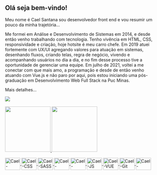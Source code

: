 ## Olá seja bem-vindo!

<p>
  Meu nome é Cael Santana sou desenvolvedor front end e vou resumir um pouco da minha trajetória...

  Me formei em Análise e Desenvolvimento de Sistemas em 2014, e desde então venho trabalhando com tecnologia. Tenho vivência em HTML, CSS, responsividade e criação, hoje hotsite é meu carro chefe. Em 2019 atuei fortemente com UX/UI agregando valores para atuação em sistemas, desenhando fluxos, criando telas, regra de negócio, vivendo e acompanhando usuários no dia a dia, e no fim desse processo tive a oportunidade de gerenciar uma equipe. Em julho de 2021, voltei a me conectar com que mais amo, a programação e desde de então venho atuando com Vue.js e não paro por aqui, pois estou iniciando uma pós-graduação em Desenvolvimento Web Full Stack na Puc Minas.

  Mais detalhes...
</p>

<div>
  <a href="www.linkedin.com/in/caelsantana" target="_blank"><img src="https://img.shields.io/badge/LinkedIn-0077B5?style=for-the-badge&logo=linkedin&logoColor=white" target="_blank"></a> 
</div><br>


<!-- Here are some ideas to get you started:

- 🔭 I’m currently working on front
- 🌱 I’m currently learning ...
- 👯 I’m looking to collaborate on ...
- 🤔 I’m looking for help with ...
- 💬 Ask me about ...
- 📫 How to reach me: ...
- 😄 Pronouns: ...
- ⚡ Fun fact: ... -->



<div>
  <a href="https://github.com/caelsantana">
  <img height="150em" src="https://github-readme-stats.vercel.app/api?username=caelsantana&show_icons=true&theme=prussian&include_all_commits=true&count_private=true"/>
  <img height="150em" src="https://github-readme-stats.vercel.app/api/top-langs/?username=caelsantana&layout=compact&langs_count=7&theme=prussian"/>
</div>
  
  
<div style="display: inline_block"><br>
  <img align="center" width="50" height="40" src="https://cdn.jsdelivr.net/gh/devicons/devicon/icons/html5/html5-original.svg" alt="Cael-HTML">
  <img align="center" width="50" height="40" src="https://cdn.jsdelivr.net/gh/devicons/devicon/icons/css3/css3-original.svg" alt="Cael-CSS">
  <img align="center" width="50" height="40" src="https://cdn.jsdelivr.net/gh/devicons/devicon/icons/sass/sass-original.svg" alt="Cael-SASS">
  <img align="center" width="50" height="40" src="https://cdn.jsdelivr.net/gh/devicons/devicon/icons/tailwindcss/tailwindcss-plain.svg" alt="Cael-Tailwindcss">
  <img align="center" width="50" height="40" src="https://cdn.jsdelivr.net/gh/devicons/devicon/icons/bootstrap/bootstrap-plain.svg" alt="Cael-Bootstrap">
  <img align="center" width="50" height="40" src="https://cdn.jsdelivr.net/gh/devicons/devicon/icons/javascript/javascript-original.svg" alt="Cael-JS">
  <img align="center" width="50" height="40" src="https://cdn.jsdelivr.net/gh/devicons/devicon/icons/vuejs/vuejs-original.svg" alt="Cael-VUE">
  <img align="center" width="50" height="40" src="https://cdn.jsdelivr.net/gh/devicons/devicon/icons/github/github-original-wordmark.svg" alt="Cael-Git">
  <img align="center" width="50" height="40" src="https://cdn.jsdelivr.net/gh/devicons/devicon/icons/figma/figma-original.svg" alt="Cael-Figma">
</div>

##
